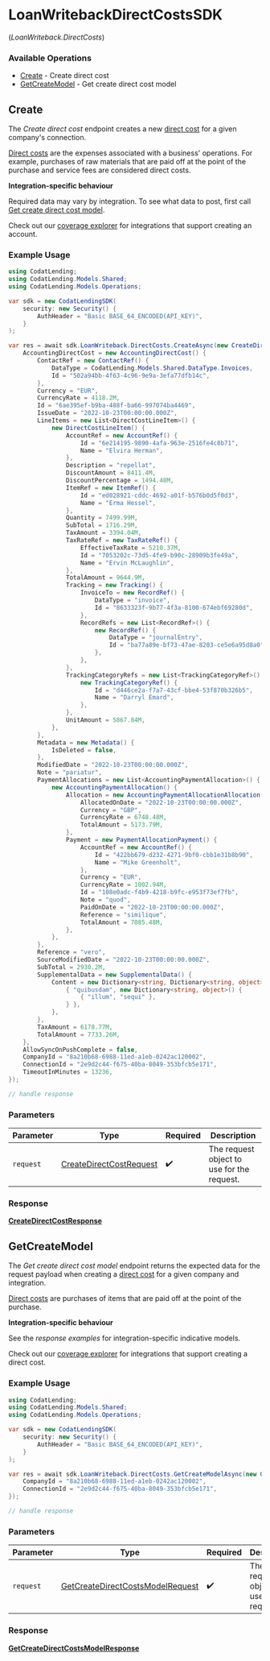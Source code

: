 # LoanWritebackDirectCostsSDK
(*LoanWriteback.DirectCosts*)

### Available Operations

* [Create](#create) - Create direct cost
* [GetCreateModel](#getcreatemodel) - Get create direct cost model

## Create

The *Create direct cost* endpoint creates a new [direct cost](https://docs.codat.io/lending-api#/schemas/DirectCost) for a given company's connection.

[Direct costs](https://docs.codat.io/lending-api#/schemas/DirectCost) are the expenses associated with a business' operations. For example, purchases of raw materials that are paid off at the point of the purchase and service fees are considered direct costs.

**Integration-specific behaviour**

Required data may vary by integration. To see what data to post, first call [Get create direct cost model](https://docs.codat.io/lending-api#/operations/get-create-directCosts-model).

Check out our [coverage explorer](https://knowledge.codat.io/supported-features/accounting?view=tab-by-data-type&dataType=directCosts) for integrations that support creating an account.


### Example Usage

```csharp
using CodatLending;
using CodatLending.Models.Shared;
using CodatLending.Models.Operations;

var sdk = new CodatLendingSDK(
    security: new Security() {
        AuthHeader = "Basic BASE_64_ENCODED(API_KEY)",
    }
);

var res = await sdk.LoanWriteback.DirectCosts.CreateAsync(new CreateDirectCostRequest() {
    AccountingDirectCost = new AccountingDirectCost() {
        ContactRef = new ContactRef() {
            DataType = CodatLending.Models.Shared.DataType.Invoices,
            Id = "502a94bb-4f63-4c96-9e9a-3efa77dfb14c",
        },
        Currency = "EUR",
        CurrencyRate = 4118.2M,
        Id = "6ae395ef-b9ba-488f-ba66-997074ba4469",
        IssueDate = "2022-10-23T00:00:00.000Z",
        LineItems = new List<DirectCostLineItem>() {
            new DirectCostLineItem() {
                AccountRef = new AccountRef() {
                    Id = "6e214195-9890-4afa-963e-2516fe4c8b71",
                    Name = "Elvira Herman",
                },
                Description = "repellat",
                DiscountAmount = 8411.4M,
                DiscountPercentage = 1494.48M,
                ItemRef = new ItemRef() {
                    Id = "ed028921-cddc-4692-a01f-b576b0d5f0d3",
                    Name = "Erma Hessel",
                },
                Quantity = 7499.99M,
                SubTotal = 1716.29M,
                TaxAmount = 3394.04M,
                TaxRateRef = new TaxRateRef() {
                    EffectiveTaxRate = 5210.37M,
                    Id = "7053202c-73d5-4fe9-b90c-28909b3fe49a",
                    Name = "Ervin McLaughlin",
                },
                TotalAmount = 9644.9M,
                Tracking = new Tracking() {
                    InvoiceTo = new RecordRef() {
                        DataType = "invoice",
                        Id = "8633323f-9b77-4f3a-8100-674ebf69280d",
                    },
                    RecordRefs = new List<RecordRef>() {
                        new RecordRef() {
                            DataType = "journalEntry",
                            Id = "ba77a89e-bf73-47ae-8203-ce5e6a95d8a0",
                        },
                    },
                },
                TrackingCategoryRefs = new List<TrackingCategoryRef>() {
                    new TrackingCategoryRef() {
                        Id = "d446ce2a-f7a7-43cf-bbe4-53f870b326b5",
                        Name = "Darryl Emard",
                    },
                },
                UnitAmount = 5867.84M,
            },
        },
        Metadata = new Metadata() {
            IsDeleted = false,
        },
        ModifiedDate = "2022-10-23T00:00:00.000Z",
        Note = "pariatur",
        PaymentAllocations = new List<AccountingPaymentAllocation>() {
            new AccountingPaymentAllocation() {
                Allocation = new AccountingPaymentAllocationAllocation() {
                    AllocatedOnDate = "2022-10-23T00:00:00.000Z",
                    Currency = "GBP",
                    CurrencyRate = 6748.48M,
                    TotalAmount = 5173.79M,
                },
                Payment = new PaymentAllocationPayment() {
                    AccountRef = new AccountRef() {
                        Id = "422bb679-d232-4271-9bf0-cbb1e31b8b90",
                        Name = "Mike Greenholt",
                    },
                    Currency = "EUR",
                    CurrencyRate = 1002.94M,
                    Id = "108e0adc-f4b9-4218-b9fc-e953f73ef7fb",
                    Note = "quod",
                    PaidOnDate = "2022-10-23T00:00:00.000Z",
                    Reference = "similique",
                    TotalAmount = 7085.48M,
                },
            },
        },
        Reference = "vero",
        SourceModifiedDate = "2022-10-23T00:00:00.000Z",
        SubTotal = 2930.2M,
        SupplementalData = new SupplementalData() {
            Content = new Dictionary<string, Dictionary<string, object>>() {
                { "quibusdam", new Dictionary<string, object>() {
                    { "illum", "sequi" },
                } },
            },
        },
        TaxAmount = 6178.77M,
        TotalAmount = 7733.26M,
    },
    AllowSyncOnPushComplete = false,
    CompanyId = "8a210b68-6988-11ed-a1eb-0242ac120002",
    ConnectionId = "2e9d2c44-f675-40ba-8049-353bfcb5e171",
    TimeoutInMinutes = 13236,
});

// handle response
```

### Parameters

| Parameter                                                                     | Type                                                                          | Required                                                                      | Description                                                                   |
| ----------------------------------------------------------------------------- | ----------------------------------------------------------------------------- | ----------------------------------------------------------------------------- | ----------------------------------------------------------------------------- |
| `request`                                                                     | [CreateDirectCostRequest](../../models/operations/CreateDirectCostRequest.md) | :heavy_check_mark:                                                            | The request object to use for the request.                                    |


### Response

**[CreateDirectCostResponse](../../models/operations/CreateDirectCostResponse.md)**


## GetCreateModel

The *Get create direct cost model* endpoint returns the expected data for the request payload when creating a [direct cost](https://docs.codat.io/lending-api#/schemas/DirectCost) for a given company and integration.

[Direct costs](https://docs.codat.io/lending-api#/schemas/DirectCost) are purchases of items that are paid off at the point of the purchase.

**Integration-specific behaviour**

See the *response examples* for integration-specific indicative models.

Check out our [coverage explorer](https://knowledge.codat.io/supported-features/accounting?view=tab-by-data-type&dataType=directCosts) for integrations that support creating a direct cost.


### Example Usage

```csharp
using CodatLending;
using CodatLending.Models.Shared;
using CodatLending.Models.Operations;

var sdk = new CodatLendingSDK(
    security: new Security() {
        AuthHeader = "Basic BASE_64_ENCODED(API_KEY)",
    }
);

var res = await sdk.LoanWriteback.DirectCosts.GetCreateModelAsync(new GetCreateDirectCostsModelRequest() {
    CompanyId = "8a210b68-6988-11ed-a1eb-0242ac120002",
    ConnectionId = "2e9d2c44-f675-40ba-8049-353bfcb5e171",
});

// handle response
```

### Parameters

| Parameter                                                                                       | Type                                                                                            | Required                                                                                        | Description                                                                                     |
| ----------------------------------------------------------------------------------------------- | ----------------------------------------------------------------------------------------------- | ----------------------------------------------------------------------------------------------- | ----------------------------------------------------------------------------------------------- |
| `request`                                                                                       | [GetCreateDirectCostsModelRequest](../../models/operations/GetCreateDirectCostsModelRequest.md) | :heavy_check_mark:                                                                              | The request object to use for the request.                                                      |


### Response

**[GetCreateDirectCostsModelResponse](../../models/operations/GetCreateDirectCostsModelResponse.md)**

